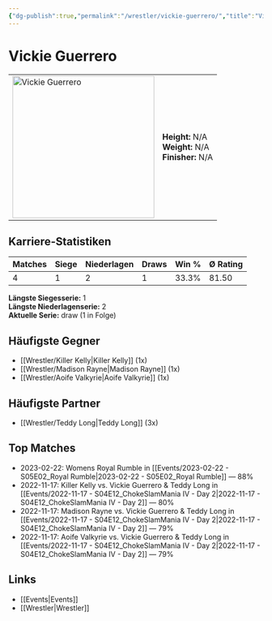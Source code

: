 ```yaml
---
{"dg-publish":true,"permalink":"/wrestler/vickie-guerrero/","title":"Vickie Guerrero","tags":["wrestler"],"noteIcon":""}
---
```



# Vickie Guerrero

<table>
        <tr>
        <td><img src="https://github.com/CptSpaulding1980/choke-slam-wrestling/releases/download/images/Vickie_Guerrero.png" width="280" alt="Vickie Guerrero"></td>
        <td>
        <b>Height:</b> N/A<br>
        <b>Weight:</b> N/A<br>
        <b>Finisher:</b> N/A<br>
        </td>
        </tr>
        </table>
        
## Karriere-Statistiken

| Matches | Siege | Niederlagen | Draws | Win % | Ø Rating |
|---------|-------|-------------|-------|-------|-----------|
| 4 | 1 | 2 | 1 | 33.3% | 81.50 |

**Längste Siegesserie:** 1<br>**Längste Niederlagenserie:** 2<br>**Aktuelle Serie:** draw (1 in Folge)


## Häufigste Gegner
- [[Wrestler/Killer Kelly\|Killer Kelly]] (1x)
- [[Wrestler/Madison Rayne\|Madison Rayne]] (1x)
- [[Wrestler/Aoife Valkyrie\|Aoife Valkyrie]] (1x)

## Häufigste Partner
- [[Wrestler/Teddy Long\|Teddy Long]] (3x)

## Top Matches
- 2023-02-22: Womens Royal Rumble in [[Events/2023-02-22 - S05E02_Royal Rumble\|2023-02-22 - S05E02_Royal Rumble]] — 88%
- 2022-11-17: Killer Kelly vs. Vickie Guerrero & Teddy Long in [[Events/2022-11-17 - S04E12_ChokeSlamMania IV - Day 2\|2022-11-17 - S04E12_ChokeSlamMania IV - Day 2]] — 80%
- 2022-11-17: Madison Rayne vs. Vickie Guerrero & Teddy Long in [[Events/2022-11-17 - S04E12_ChokeSlamMania IV - Day 2\|2022-11-17 - S04E12_ChokeSlamMania IV - Day 2]] — 79%
- 2022-11-17: Aoife Valkyrie vs. Vickie Guerrero & Teddy Long in [[Events/2022-11-17 - S04E12_ChokeSlamMania IV - Day 2\|2022-11-17 - S04E12_ChokeSlamMania IV - Day 2]] — 79%

## Links
- [[Events\|Events]]
- [[Wrestler\|Wrestler]]

